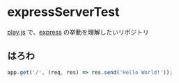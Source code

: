 # expressServerTest

[play.js](https://playdotjs.com) で、[express](https://www.npmjs.com/package/express) の挙動を理解したいリポジトリ




## はろわ

``` index.js
app.get('/', (req, res) => res.send('Hello World!'));
```